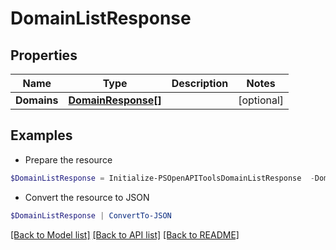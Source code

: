 # DomainListResponse
## Properties

Name | Type | Description | Notes
------------ | ------------- | ------------- | -------------
**Domains** | [**DomainResponse[]**](DomainResponse.md) |  | [optional] 

## Examples

- Prepare the resource
```powershell
$DomainListResponse = Initialize-PSOpenAPIToolsDomainListResponse  -Domains null
```

- Convert the resource to JSON
```powershell
$DomainListResponse | ConvertTo-JSON
```

[[Back to Model list]](../README.md#documentation-for-models) [[Back to API list]](../README.md#documentation-for-api-endpoints) [[Back to README]](../README.md)


